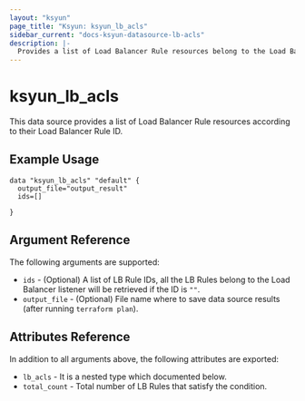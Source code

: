 ```yaml
---
layout: "ksyun"
page_title: "Ksyun: ksyun_lb_acls"
sidebar_current: "docs-ksyun-datasource-lb-acls"
description: |-
  Provides a list of Load Balancer Rule resources belong to the Load Balancer listener.
---
```


# ksyun_lb_acls

This data source provides a list of Load Balancer Rule resources according to their Load Balancer Rule ID.

## Example Usage

```hcl
data "ksyun_lb_acls" "default" {
  output_file="output_result"
  ids=[]

}
```

## Argument Reference

The following arguments are supported:

* `ids` - (Optional) A list of LB Rule IDs, all the LB Rules belong to the Load Balancer listener will be retrieved if the ID is `""`.
* `output_file` - (Optional) File name where to save data source results (after running `terraform plan`).

## Attributes Reference

In addition to all arguments above, the following attributes are exported:

* `lb_acls` - It is a nested type which documented below.
* `total_count` - Total number of LB Rules that satisfy the condition.


